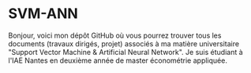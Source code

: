 # SVM-ANN
Bonjour, voici mon dépôt GitHub où vous pourrez trouver tous les documents (travaux dirigés, projet) associés à ma matière universitaire "Support Vector Machine &amp; Artificial Neural Network".  Je suis étudiant à l'IAE Nantes en deuxième année de master économétrie appliquée.
